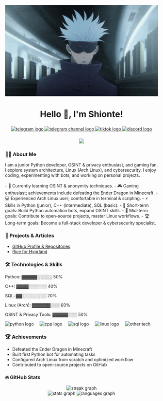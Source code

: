 <div align="center">
  <img height="300" width="600" src="assets/gojo.gif"  />
</div>

###

<h1 align="center">Hello 👋, I'm Shionte!</h1>

###

<div align="center">
  <a href="t.me/TailsUser" target="_blank">
    <img src="https://img.shields.io/static/v1?message=Telegram&logo=telegram&label=&color=2CA5E0&logoColor=white&labelColor=&style=for-the-badge" height="25" alt="telegram logo"  />
  </a>
  <a href="t.me/ShioHome" target="_blank">
    <img src="https://img.shields.io/static/v1?message=Telegram+Channel&logo=telegram&label=&color=2CA5E0&logoColor=white&labelColor=&style=for-the-badge" height="25" alt="telegram channel logo"  />
  </a>
  <a href="https://tiktok.com/@shioclub" target="_blank">
    <img src="https://img.shields.io/static/v1?message=TikTok&logo=tiktok&label=&color=000000&logoColor=white&labelColor=&style=for-the-badge" height="25" alt="tiktok logo"  />
  </a>
  <a href="https://discord.com/" target="_blank">
    <img src="https://img.shields.io/static/v1?message=Discord&logo=discord&label=&color=5865F2&logoColor=white&labelColor=&style=for-the-badge" height="25" alt="discord logo"  />
  </a>
</div>

###

<div align="center">
  <img src="https://visitor-badge.laobi.icu/badge?page_id=Shionte.Shionte&"  />
</div>

###

<h3 align="left">👨‍💻 About Me</h3>

<p align="left">
I am a junior Python developer, OSINT & privacy enthusiast, and gaming fan. I explore system architecture, Linux (Arch Linux), and cybersecurity. I enjoy coding, experimenting with bots, and working on personal projects.<br><br>
- 🔭 Currently learning OSINT & anonymity techniques.  
- 🎮 Gaming enthusiast; achievements include defeating the Ender Dragon in Minecraft.  
- 💻 Experienced Arch Linux user; comfortable in terminal & scripting.  
- ⚡ Skills in Python (junior), C++ (intermediate), SQL (basic).  
- 🎯 Short-term goals: Build Python automation bots, expand OSINT skills.  
- 🏅 Mid-term goals: Contribute to open-source projects, master Linux workflows.  
- 🏆 Long-term goals: Become a full-stack developer & cybersecurity specialist.  
</p>

###

<h3 align="left">📂 Projects & Articles</h3>

- [GitHub Profile & Repositories](https://github.com/Shionte)  
- [Rice for Hyprland](https://github.com/shionte/SBHyprland/)  

###

<h3 align="left">🛠 Technologies & Skills</h3>

<div align="left">
  <p>Python: ▓▓▓▓▓░░░░░ 50%</p>
  <p>C++: ▓▓▓▓░░░░░░ 40%</p>
  <p>SQL: ▓▓░░░░░░░░ 20%</p>
  <p>Linux (Arch): ▓▓▓▓▓▓░░░ 60%</p>
  <p>OSINT & Privacy Tools: ▓▓▓▓▓░░░ 50%</p>
</div>

<div align="left">
  <img src="https://cdn.jsdelivr.net/gh/devicons/devicon/icons/python/python-original.svg" height="40" alt="python logo"  />
  <img width="12" />
  <img src="https://cdn.jsdelivr.net/gh/devicons/devicon/icons/cplusplus/cplusplus-original.svg" height="40" alt="cpp logo"  />
  <img width="12" />
  <img src="https://cdn.jsdelivr.net/gh/devicons/devicon/icons/sqlite/sqlite-original.svg" height="40" alt="sql logo"  />
  <img width="12" />
  <img src="https://cdn.jsdelivr.net/gh/devicons/devicon/icons/linux/linux-original.svg" height="40" alt="linux logo"  />
  <img width="12" />
  <img src="https://skillicons.dev/icons?i=git,github,py,cpp,sql" height="40" alt="other tech"  />
</div>

###

<h3 align="left">🏆 Achievements</h3>

- Defeated the Ender Dragon in Minecraft  
- Built first Python bot for automating tasks  
- Configured Arch Linux from scratch and optimized workflow  
- Contributed to open-source projects on GitHub  

###

<h3 align="left">🔥 GitHub Stats</h3>

<div align="center">
  <img src="https://streak-stats.demolab.com?user=Shionte&locale=en&mode=daily&theme=dark&hide_border=false&border_radius=5&order=3" height="220" alt="streak graph"  />
</div>

<div align="center">
  <img src="https://github-readme-stats.vercel.app/api?username=Shionte&hide_title=false&hide_rank=false&show_icons=true&include_all_commits=true&count_private=true&disable_animations=false&theme=dracula&locale=en&hide_border=false&order=1" height="150" alt="stats graph"  />
  <img src="https://github-readme-stats.vercel.app/api/top-langs?username=Shionte&locale=en&hide_title=false&layout=compact&card_width=320&langs_count=5&theme=dracula&hide_border=false&order=2" height="150" alt="languages graph"  />
</div>
